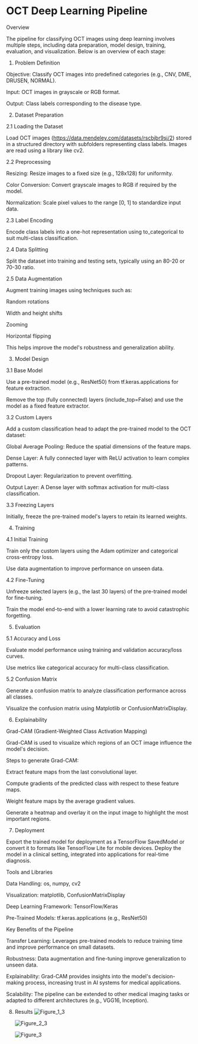 # OCT Deep Learning Pipeline
Overview

The pipeline for classifying OCT images using deep learning involves multiple steps, including data preparation, model design, training, evaluation, and visualization. Below is an overview of each stage:

1. Problem Definition

Objective: Classify OCT images into predefined categories (e.g., CNV, DME, DRUSEN, NORMAL).

Input: OCT images in grayscale or RGB format.

Output: Class labels corresponding to the disease type.

2. Dataset Preparation

2.1 Loading the Dataset

Load OCT images (https://data.mendeley.com/datasets/rscbjbr9sj/2) stored in a structured directory with subfolders representing class labels.
Images are read using a library like cv2.

2.2 Preprocessing

Resizing: Resize images to a fixed size (e.g., 128x128) for uniformity.

Color Conversion: Convert grayscale images to RGB if required by the model.

Normalization: Scale pixel values to the range [0, 1] to standardize input data.

2.3 Label Encoding

Encode class labels into a one-hot representation using to_categorical to suit multi-class classification.

2.4 Data Splitting

Split the dataset into training and testing sets, typically using an 80-20 or 70-30 ratio.

2.5 Data Augmentation

Augment training images using techniques such as:

Random rotations

Width and height shifts

Zooming

Horizontal flipping

This helps improve the model's robustness and generalization ability.

3. Model Design

3.1 Base Model

Use a pre-trained model (e.g., ResNet50) from tf.keras.applications for feature extraction.

Remove the top (fully connected) layers (include_top=False) and use the model as a fixed feature extractor.

3.2 Custom Layers

Add a custom classification head to adapt the pre-trained model to the OCT dataset:

Global Average Pooling: Reduce the spatial dimensions of the feature maps.

Dense Layer: A fully connected layer with ReLU activation to learn complex patterns.

Dropout Layer: Regularization to prevent overfitting.

Output Layer: A Dense layer with softmax activation for multi-class classification.

3.3 Freezing Layers

Initially, freeze the pre-trained model's layers to retain its learned weights.

4. Training

4.1 Initial Training

Train only the custom layers using the Adam optimizer and categorical cross-entropy loss.

Use data augmentation to improve performance on unseen data.

4.2 Fine-Tuning

Unfreeze selected layers (e.g., the last 30 layers) of the pre-trained model for fine-tuning.

Train the model end-to-end with a lower learning rate to avoid catastrophic forgetting.

5. Evaluation

5.1 Accuracy and Loss

Evaluate model performance using training and validation accuracy/loss curves.

Use metrics like categorical accuracy for multi-class classification.

5.2 Confusion Matrix

Generate a confusion matrix to analyze classification performance across all classes.

Visualize the confusion matrix using Matplotlib or ConfusionMatrixDisplay.

6. Explainability

Grad-CAM (Gradient-Weighted Class Activation Mapping)

Grad-CAM is used to visualize which regions of an OCT image influence the model's decision.

Steps to generate Grad-CAM:

Extract feature maps from the last convolutional layer.

Compute gradients of the predicted class with respect to these feature maps.

Weight feature maps by the average gradient values.

Generate a heatmap and overlay it on the input image to highlight the most important regions.

7. Deployment

Export the trained model for deployment as a TensorFlow SavedModel or convert it to formats like TensorFlow Lite for mobile devices.
Deploy the model in a clinical setting, integrated into applications for real-time diagnosis.

Tools and Libraries

Data Handling: os, numpy, cv2

Visualization: matplotlib, ConfusionMatrixDisplay

Deep Learning Framework: TensorFlow/Keras

Pre-Trained Models: tf.keras.applications (e.g., ResNet50)

Key Benefits of the Pipeline

Transfer Learning: Leverages pre-trained models to reduce training time and improve performance on small datasets.

Robustness: Data augmentation and fine-tuning improve generalization to unseen data.

Explainability: Grad-CAM provides insights into the model's decision-making process, increasing trust in AI systems for medical applications.

Scalability: The pipeline can be extended to other medical imaging tasks or adapted to different architectures (e.g., VGG16, Inception).

8. Results
   ![Figure_1_3](https://github.com/user-attachments/assets/f35da282-c3fb-421b-b5c3-f470ae190ee2)

   ![Figure_2_3](https://github.com/user-attachments/assets/1a00fd89-3c86-4cb2-984c-ec3cf1dd80cc)

   ![Figure_3](https://github.com/user-attachments/assets/81cc3376-75e1-4169-85db-0d6af0a542c3)



